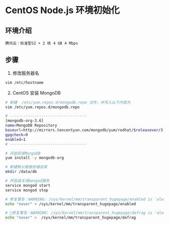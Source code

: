 # CentOS Node.js 环境初始化

## 环境介绍

    腾讯云：标准型S2 + 2 核 4 GB 4 Mbps

## 步骤

1. 修改服务器名

```bash
vim /etc/hostname
```

2. CentOS 安装 MongoDB

```bash
# 新建  /etc/yum.repos.d/mongodb.repo 文件，并写入以下内容为
vim /etc/yum.repos.d/mongodb.repo

# ----------------------------------
[mongodb-org-3.6]
name=MongoDB Repository
baseurl=http://mirrors.tencentyun.com/mongodb/yum/redhat/$releasever/3.6/
gpgcheck=0
enabled=1
# ----------------------------------

# 开始安装MongoDB
yum install -y mongodb-org

# 新建默认数据存储目录
mkdir /data/db

# 开启或关闭mongod服务
service mongod start
service mongod stop

# 修复警告：WARNING: /sys/kernel/mm/transparent_hugepage/enabled is 'always'
echo "never" > /sys/kernel/mm/transparent_hugepage/enabled

# 修复警告：WARNING: /sys/kernel/mm/transparent_hugepage/defrag is 'always'
echo "never" >  /sys/kernel/mm/transparent_hugepage/defrag
```
